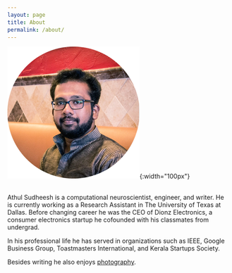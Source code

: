 ```yaml
---
layout: page
title: About
permalink: /about/
---
```


![Title alt <>](/assets/img/neurodp.png){:width="100px"}  
<br>

Athul Sudheesh is a computational neuroscientist, engineer, and writer. He is currently working as a Research Assistant in The University of Texas at Dallas. Before changing career he was the CEO of Dionz Electronics, a consumer electronics startup he cofounded with his classmates from undergrad.

In his professional life he has served in organizations such as IEEE, Google Business Group, Toastmasters International, and Kerala Startups Society.

Besides writing he also enjoys [photography](https://www.instagram.com/athulsudheesh/).
